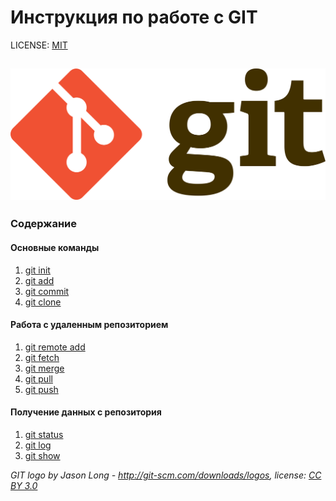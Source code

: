 # Инструкция по работе с GIT


LICENSE: [MIT](license.md)

![git-logo](./assets/1920px-Git-logo.svg.png)
---
### **Содержание**

#### Основные команды
1. [git init](/init.md)
2. [git add](add.md)
3. [git commit](commit.md)
4. [git clone](clone.md)
#### Работа с удаленным репозиторием
1. [git remote add](remote.md)
2. [git fetch](/fetch.md)
3. [git merge](merge.md)
4. [git pull](pull.md)
5. [git push](push.md)
#### Получение данных с репозитория
1. [git status](status.md)
2. [git log](log.md)
3. [git show](show.md)

*GIT logo by Jason Long - http://git-scm.com/downloads/logos, 
license: [CC BY 3.0](https://creativecommons.org/licenses/by/3.0/)*